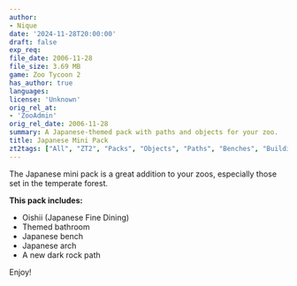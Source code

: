 ```yaml
---
author:
- Nique
date: '2024-11-28T20:00:00'
draft: false
exp_req:
file_date: 2006-11-28
file_size: 3.69 MB
game: Zoo Tycoon 2
has_author: true
languages:
license: 'Unknown'
orig_rel_at:
- 'ZooAdmin'
orig_rel_date: 2006-11-28
summary: A Japanese-themed pack with paths and objects for your zoo.
title: Japanese Mini Pack
zt2tags: ["All", "ZT2", "Packs", "Objects", "Paths", "Benches", "Buildings", "Zootilities", "Theme Packs"]
---
```

The Japanese mini pack is a great addition to your zoos, especially those set in the temperate forest.  

**This pack includes:**  
- Oishii (Japanese Fine Dining)  
- Themed bathroom  
- Japanese bench  
- Japanese arch  
- A new dark rock path  

Enjoy!  
